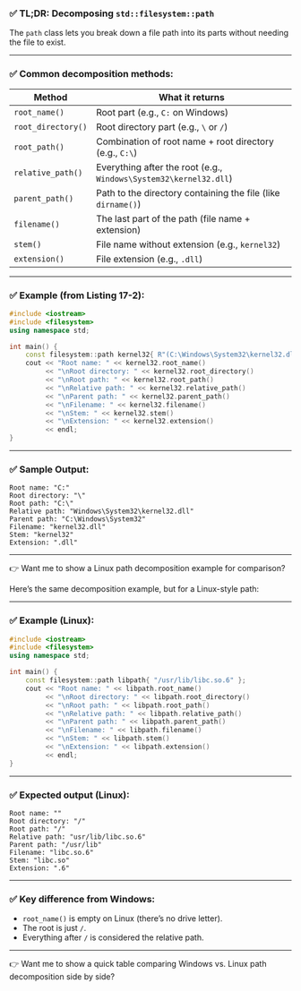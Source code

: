 ### ✅ TL;DR: Decomposing `std::filesystem::path`  

The `path` class lets you break down a file path into its parts without needing the file to exist.  

---

### ✅ Common decomposition methods:

| Method                | What it returns                                                            |
|-----------------------|----------------------------------------------------------------------------|
| `root_name()`         | Root part (e.g., `C:` on Windows)                                          |
| `root_directory()`    | Root directory part (e.g., `\` or `/`)                                     |
| `root_path()`         | Combination of root name + root directory (e.g., `C:\`)                    |
| `relative_path()`     | Everything after the root (e.g., `Windows\System32\kernel32.dll`)          |
| `parent_path()`       | Path to the directory containing the file (like `dirname()`)               |
| `filename()`          | The last part of the path (file name + extension)                          |
| `stem()`              | File name without extension (e.g., `kernel32`)                             |
| `extension()`         | File extension (e.g., `.dll`)                                              |

---

### ✅ Example (from Listing 17-2):
```cpp
#include <iostream>
#include <filesystem>
using namespace std;

int main() {
    const filesystem::path kernel32{ R"(C:\Windows\System32\kernel32.dll)" };
    cout << "Root name: " << kernel32.root_name()
         << "\nRoot directory: " << kernel32.root_directory()
         << "\nRoot path: " << kernel32.root_path()
         << "\nRelative path: " << kernel32.relative_path()
         << "\nParent path: " << kernel32.parent_path()
         << "\nFilename: " << kernel32.filename()
         << "\nStem: " << kernel32.stem()
         << "\nExtension: " << kernel32.extension()
         << endl;
}
```

---

### ✅ Sample Output:
```
Root name: "C:"
Root directory: "\"
Root path: "C:\"
Relative path: "Windows\System32\kernel32.dll"
Parent path: "C:\Windows\System32"
Filename: "kernel32.dll"
Stem: "kernel32"
Extension: ".dll"
```

---

👉 Want me to show a Linux path decomposition example for comparison?

Here’s the same decomposition example, but for a Linux-style path:  

---

### ✅ Example (Linux):
```cpp
#include <iostream>
#include <filesystem>
using namespace std;

int main() {
    const filesystem::path libpath{ "/usr/lib/libc.so.6" };
    cout << "Root name: " << libpath.root_name()
         << "\nRoot directory: " << libpath.root_directory()
         << "\nRoot path: " << libpath.root_path()
         << "\nRelative path: " << libpath.relative_path()
         << "\nParent path: " << libpath.parent_path()
         << "\nFilename: " << libpath.filename()
         << "\nStem: " << libpath.stem()
         << "\nExtension: " << libpath.extension()
         << endl;
}
```

---

### ✅ Expected output (Linux):
```
Root name: ""
Root directory: "/"
Root path: "/"
Relative path: "usr/lib/libc.so.6"
Parent path: "/usr/lib"
Filename: "libc.so.6"
Stem: "libc.so"
Extension: ".6"
```

---

### ✅ Key difference from Windows:
- `root_name()` is empty on Linux (there’s no drive letter).
- The root is just `/`.
- Everything after `/` is considered the relative path.  

---

👉 Want me to show a quick table comparing Windows vs. Linux path decomposition side by side?